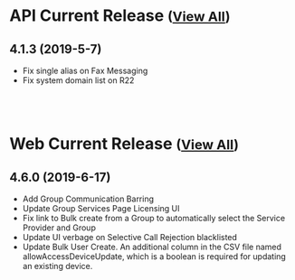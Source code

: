 
# API Current Release <small>([View All](/API.md))</small>
## 4.1.3 (2019-5-7)
  - Fix single alias on Fax Messaging
  - Fix system domain list on R22

<br><br>
# Web Current Release <small>([View All](/Web.md))</small>
## 4.6.0 (2019-6-17)
  - Add Group Communication Barring
  - Update Group Services Page Licensing UI
  - Fix link to Bulk create from a Group to automatically select the Service Provider and Group
  - Update UI verbage on Selective Call Rejection blacklisted
  - Update Bulk User Create.  An additional column in the CSV file named allowAccessDeviceUpdate, which is a boolean is required for updating an existing device.

  